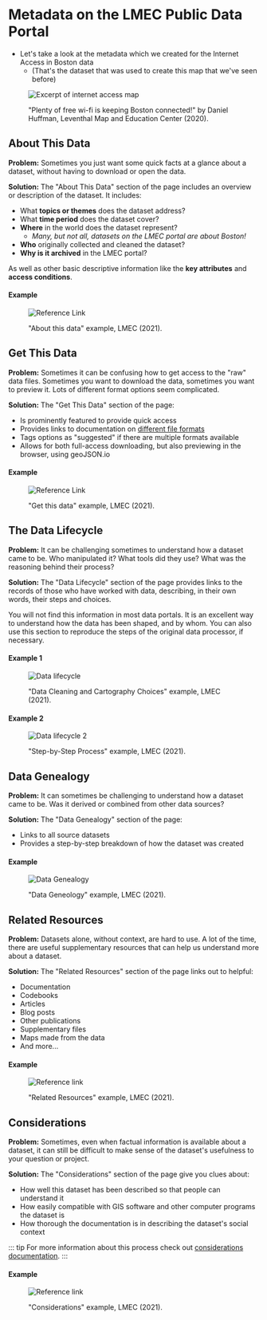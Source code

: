 # Metadata on the LMEC Public Data Portal

* Let's take a look at the metadata which we created for the Internet Access in Boston data
    * (That's the dataset that was used to create this map that we've seen before)

<figure>

![Excerpt of internet access map](https://iiif.digitalcommonwealth.org/iiif/2/commonwealth:3x8177423/12,26,3011,1378/,1200/0/default.jpg)

<figcaption>

"Plenty of free wi-fi is keeping Boston connected!" by Daniel Huffman, Leventhal Map and Education Center (2020).

</figcaption>

</figure>


## About This Data

**Problem:** Sometimes you just want some quick facts at a glance about a dataset, without having to download or open the data.

**Solution:** The "About This Data" section of the page includes an overview or description of the dataset. It includes:
- What **topics or themes** does the dataset address?
- What **time period** does the dataset cover?
- **Where** in the world does the dataset represent?
    - *Many, but not all, datasets on the LMEC portal are about Boston!*
- **Who** originally collected and cleaned the dataset?
- **Why is it archived** in the LMEC portal?

As well as other basic descriptive information like the **key attributes** and **access conditions**.

#### Example

<figure>

![Reference Link](./media/about-data.png)

<figcaption>

"About this data" example, LMEC (2021).

</figcaption>

</figure>

## Get This Data

**Problem:** Sometimes it can be confusing how to get access to the "raw" data files. Sometimes you want to download the data, sometimes you want to preview it. Lots of different format options seem complicated.

**Solution:** The "Get This Data" section of the page:
- Is prominently featured to provide quick access
- Provides links to documentation on [different file formats](/guides/file-formats.html)
- Tags options as "suggested" if there are multiple formats available
- Allows for both full-access downloading, but also previewing in the browser, using geoJSON.io

#### Example 

<figure>

![Reference Link](./media/get-this-data.png)

<figcaption>

"Get this data" example, LMEC (2021).

</figcaption>

</figure>


## The Data Lifecycle

**Problem:** It can be challenging sometimes to understand how a dataset came to be. Who manipulated it? What tools did they use? What was the reasoning behind their process?

**Solution:** The "Data Lifecycle" section of the page provides links to the records of those who have worked with data, describing, in their own words, their steps and choices.

You will not find this information in most data portals. It is an excellent way to understand how the data has been shaped, and by whom. You can also use this section to reproduce the steps of the original data processor, if necessary.

#### Example 1

<figure>

![Data lifecycle](./media/datalifecycle.png)

<figcaption>

"Data Cleaning and Cartography Choices" example, LMEC (2021).

</figcaption>

</figure>

#### Example 2 

<figure>

![Data lifecycle 2](./media/datalifecycle2.png)

<figcaption>

"Step-by-Step Process" example, LMEC (2021).

</figcaption>

</figure>

## Data Genealogy 

**Problem:** It can sometimes be challenging to understand how a dataset came to be. Was it derived or combined from other data sources?

**Solution:** The "Data Genealogy" section of the page:
- Links to all source datasets
- Provides a step-by-step breakdown of how the dataset was created

#### Example

<figure>

![Data Genealogy](./media/data-genealogy.png)

<figcaption>

"Data Geneology" example, LMEC (2021).

</figcaption>

</figure>


## Related Resources

**Problem:** Datasets alone, without context, are hard to use. A lot of the time, there are useful supplementary resources that can help us understand more about a dataset.

**Solution:** The "Related Resources" section of the page links out to helpful:
- Documentation
- Codebooks
- Articles
- Blog posts
- Other publications
- Supplementary files
- Maps made from the data
- And more...

#### Example

<figure>

![Reference link](./media/related-resources.png)

<figcaption>

"Related Resources" example, LMEC (2021).

</figcaption>

</figure>



## Considerations

**Problem:** Sometimes, even when factual information is available about a dataset, it can still be difficult to make sense of the dataset's usefulness to your question or project.

**Solution:** The "Considerations" section of the page give you clues about:
- How well this dataset has been described so that people can understand it
- How easily compatible with GIS software and other computer programs the dataset is
- How thorough the documentation is in describing the dataset's social context

::: tip
For more information about this process check out  [considerations documentation](/documentation/schema/considerations.html).
:::


#### Example

<figure>

![Reference link](./media/considerations.png)

<figcaption>

"Considerations" example, LMEC (2021).

</figcaption>

</figure>



